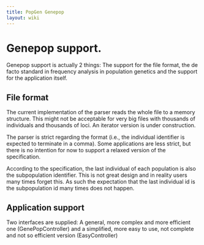 ```yaml
---
title: PopGen Genepop
layout: wiki
---
```


Genepop support.
================

Genepop support is actually 2 things: The support for the file format,
the de facto standard in frequency analysis in population genetics and
the support for the application itself.

File format
-----------

The current implementation of the parser reads the whole file to a
memory structure. This might not be acceptable for very big files with
thousands of individuals and thousands of loci. An iterator version is
under construction.

The parser is strict regarding the format (i.e., the individual
identifier is expected to terminate in a comma). Some applications are
less strict, but there is no intention for now to support a relaxed
version of the specification.

According to the specification, the last individual of each population
is also the subpopulation identifier. This is not great design and in
reality users many times forget this. As such the expectation that the
last individual id is the subpopulation id many times does not happen.

Application support
-------------------

Two interfaces are supplied: A general, more complex and more efficient
one (GenePopController) and a simplified, more easy to use, not complete
and not so efficient version (EasyController)
